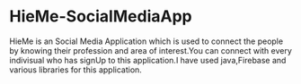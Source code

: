 # HieMe-SocialMediaApp
HieMe is an Social Media Application which is used to connect the people by knowing their profession and area of interest.You can connect with every indivisual who has signUp to this application.I have used java,Firebase and various libraries for this application.
